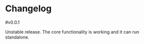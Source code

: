 # Changelog

#v0.0.1

Unstable release.
The core functionality is working and it can run standalone.
